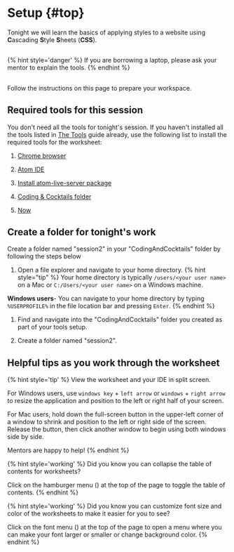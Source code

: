 # Setup {#top}
Tonight we will learn the basics of applying styles to a website using **C**ascading **S**tyle **S**heets (**CSS**). 

<!-- trick markdown to give me a little space between these two sections of text -->
## 
{% hint style='danger' %}
If you are borrowing a laptop, please ask your mentor to explain the tools.
{% endhint %}

<!-- trick markdown to give me a little space between these two sections of text -->
## 
Follow the instructions on this page to prepare your workspace.


## Required tools for this session

You don't need all the tools for tonight's session. If you haven't installed all the tools listed in [The Tools](https://bit.ly/CnCTheTools) guide already, use the following list to install the required tools for the worksheet:
1. [Chrome browser](https://codingandcocktailskc.gitbooks.io/coding-cocktails-the-tools/content/tools-browser/)

1. [Atom IDE](https://codingandcocktailskc.gitbooks.io/coding-cocktails-the-tools/content/tools-atom/)

1. [Install atom-live-server package](https://codingandcocktailskc.gitbooks.io/coding-cocktails-the-tools/content/tools-atom/#required-packages)

1. [Coding & Cocktails folder](https://codingandcocktailskc.gitbooks.io/coding-cocktails-the-tools/content/tips-directory-structure/)

1. [Now](https://codingandcocktailskc.gitbooks.io/coding-cocktails-the-tools/content/tools-now/)

## Create a folder for tonight's work

Create a folder named "session2" in your "CodingAndCocktails" folder by following the steps below

1. Open a file explorer and navigate to your home directory.
   {% hint style="tip" %}
Your home directory is typically `/users/<your user name>` on a Mac or `C:/Users/<your user name>` on a Windows machine.

**Windows users**- You can navigate to your home directory by typing `%USERPROFILE%` in the file location bar and pressing `Enter`. 
   {% endhint %}

1. Find and navigate into the "CodingAndCocktails" folder you created as part of your tools setup.

1. Create a folder named "session2".

## Helpful tips as you work through the worksheet
{% hint style='tip' %}
View the worksheet and your IDE in split screen. 

For Windows users, use `windows key` + `left arrow` or `windows` + `right arrow` to resize the application and position to the left or right half of your screen.

For Mac users, hold down the full-screen button in the upper-left corner of a window to shrink and position to the left or right side of the screen. Release the button, then click another window to begin using both windows side by side.

Mentors are happy to help!
{% endhint %}

{% hint style='working' %}
Did you know you can collapse the table of contents for worksheets?

Click on the hamburger menu (<i class="fa fa-bars" aria-hidden="true"></i>) at the top of the page to toggle the table of contents.
{% endhint %}

{% hint style='working' %}
Did you know you can customize font size and color of the worksheets to make it easier for you to see?

Click on the font menu (<i class="fa fa-font" aria-hidden="true"></i>) at the top of the page to open a menu where you can make your font larger or smaller or change background color.
{% endhint %}


